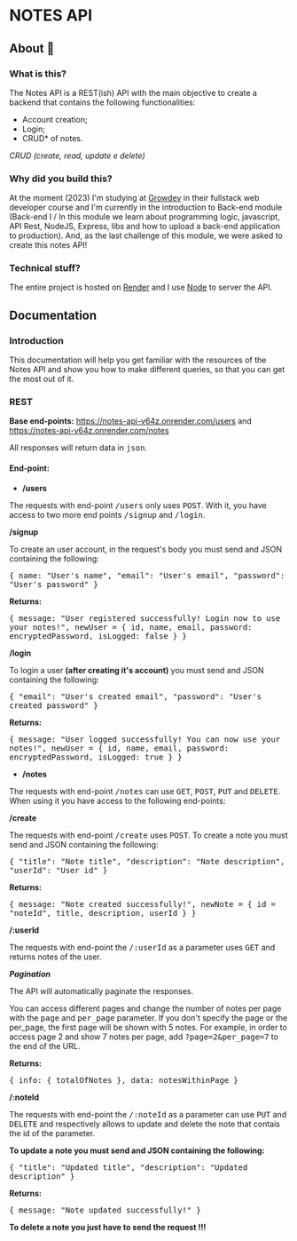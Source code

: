 # NOTES API

## About :thinking:

### What is this? 

The Notes API is a REST(ish) API with the main objective to create a backend that contains the following functionalities:

- Account creation;
- Login;
- CRUD\* of notes.

_CRUD (create, read, update e delete)_

### Why did you build this?

At the moment (2023) I'm studying at [Growdev](https://www.growdev.com.br/) in their fullstack web developer course and I'm currently in the introduction to Back-end module (Back-end I / In this module we learn about programming logic, javascript, API
Rest, NodeJS, Express, libs and how to upload a back-end application to production). And, as the last challenge of this module, we were asked to create this notes API!

### Technical stuff?

The entire project is hosted on [Render](https://render.com/) and I use [Node](https://nodejs.org/en) to server the API.


## Documentation

### Introduction

This documentation will help you get familiar with the resources of the Notes API and show you how to make different queries, so that you can get the most out of it.

### REST

**Base end-points:** https://notes-api-v64z.onrender.com/users and https://notes-api-v64z.onrender.com/notes

All responses will return data in <kbd>json</kbd>.

#### End-point: 

- **/users**

The requests with end-point <kbd>/users</kbd> only uses <kbd>POST</kbd>. With it, you have access to two more end points <kbd>/signup</kbd> and <kbd>/login</kbd>.

**/signup**

To create an user account, in the request's body you must send and JSON containing the following:

<kbd>{ name: "User's name", "email": "User's email", "password": "User's password" }</kbd>

**Returns:**

<kbd>{
    message: "User registered successfully! Login now to use your notes!",
    newUser = {
        id,
        name,
        email,
        password: encryptedPassword,
        isLogged: false
    }
}</kbd>


**/login**

To login a user **(after creating it's account)** you must send and JSON containing the following:

<kbd>{ "email": "User's created email", "password": "User's created password" }</kbd>

**Returns:**

<kbd>{
    message: "User logged successfully! You can now use your notes!",
    newUser = {
        id,
        name,
        email,
        password: encryptedPassword,
        isLogged: true
    }
}</kbd>

- **/notes**

The requests with end-point <kbd>/notes</kbd> can use <kbd>GET</kbd>, <kbd>POST</kbd>, <kbd>PUT</kbd> and <kbd>DELETE</kbd>.
When using it you have access to the following end-points:

**/create**

The requests with end-point <kbd>/create</kbd> uses <kbd>POST</kbd>. To create a note you must send and JSON containing the following:

<kbd>{ "title": "Note title", "description": "Note description", "userId": "User id" }</kbd>

**Returns:**

<kbd>{
    message: "Note created successfully!",
    newNote = {
        id = "noteId",
        title,
        description,
        userId
    }
}</kbd>

**/:userId**

The requests with end-point the <kbd>/:userId</kbd> as a parameter uses <kbd>GET</kbd> and returns notes of the user.

***Pagination***

The API will automatically paginate the responses.

You can access different pages and change the number of notes per page with the <kbd>page</kbd> and <kbd>per_page</kbd> parameter. If you don't specify the page or the per_page, the first page will be shown with 5 notes.
For example, in order to access page 2 and show 7 notes per page, add <kbd>?page=2&per_page=7</kbd> to the end of the URL.

**Returns:**

<kbd>{ info: { totalOfNotes }, data: notesWithinPage }</kbd>

**/:noteId**

The requests with end-point the <kbd>/:noteId</kbd> as a parameter can use <kbd>PUT</kbd> and <kbd>DELETE</kbd> and respectively allows to update and delete the note that contais the id of the parameter. 

**To update a note you must send and JSON containing the following:** 

<kbd>{
  "title": "Updated title",
  "description": "Updated description"
}</kbd> 

**Returns:**

<kbd>{ message: "Note updated successfully!" }</kbd>

**To delete a note you just have to send the request !!!** 